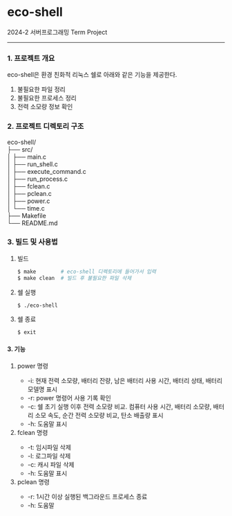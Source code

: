 # eco-shell
2024-2 서버프로그래밍 Term Project

<hr>

<h3>1. 프로젝트 개요</h3>
    <p>eco-shell은 환경 친화적 리눅스 쉘로 아래와 같은 기능을 제공한다.</p>
    <ol>
        <li>불필요한 파일 정리</li>
        <li>불필요한 프로세스 정리</li>
        <li>전력 소모량 정보 확인</li>
    </ol>

<h3>2. 프로젝트 디렉토리 구조</h3>

eco-shell/<br>
├── src/<br>
│   ├── main.c<br>
│   ├── run_shell.c<br>
│   ├── execute_command.c<br>
│   ├── run_process.c<br>
│   ├── fclean.c<br>
│   ├── pclean.c<br>
│   ├── power.c<br>
│   └── time.c<br>
├── Makefile<br>
└── README.md<br>

<h3>3. 빌드 및 사용법</h3>
<ol>
<li>빌드</li>

```bash
$ make        # eco-shell 디렉토리에 들어가서 입력
$ make clean  # 빌드 후 불필요한 파일 삭제
```

<li>쉘 실행</li>

```bash
$ ./eco-shell
```

<li>쉘 종료</li>

```bash
$ exit
```
</ol>

<h4>3. 기능</h4>
<ol>
    <li>power 명령</li>
        <ul>
            <li>-i: 현재 전력 소모량, 배터리 잔량, 남은 배터리 사용 시간, 배터리 상태, 배터리 모델명 표시</li>
            <li>-r: power 명령어 사용 기록 확인</li>
            <li>-c: 쉘 초기 실행 이후 전력 소모량 비교. 컴퓨터 사용 시간, 배터리 소모량, 배터리 소모 속도, 순간 전력 소모량 비교, 탄소 배출량 표시</li>
            <li>-h: 도움말 표시</li>
        </ul>
    <li>fclean 명령</li>
        <ul>
            <li>-t: 임시파일 삭제</li>
            <li>-l: 로그파일 삭제</li>
            <li>-c: 캐시 파일 삭제</li>
            <li>-h: 도움말 표시</li>
        </ul>
    <li>pclean 명령</li>
        <ul>
            <li>-r: 1시간 이상 실행된 백그라운드 프로세스 종료</li>
            <li>-h: 도움말</li>
        </ul>
</ol>
